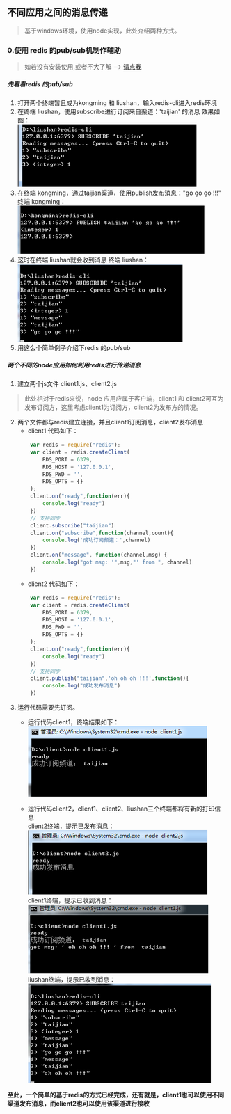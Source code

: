 ## 不同应用之间的消息传递
> 基于windows环境，使用node实现，此处介绍两种方式。
### 0.使用 redis 的pub/sub机制作辅助
> 如若没有安装使用,或者不大了解 --> [请点我][1]
##### 先看看redis 的pub/sub
1. 打开两个终端暂且成为kongming 和 liushan，输入redis-cli进入redis环境
2. 在终端 liushan，使用subscribe进行订阅来自渠道：'taijian' 的消息 
  效果如图： <br>
  ![](./img/app-msg-1.png)
3. 在终端 kongming，通过taijian渠道，使用publish发布消息："go go go !!!"
  终端 kongming： <br>
  ![](./img/app-msg-2.png)
4. 这时在终端 liushan就会收到消息
  终端 liushan： <br>
  ![](./img/app-msg-3.png)
5. 用这么个简单例子介绍下redis 的pub/sub

##### 两个不同的node应用如何利用redis进行传递消息
1. 建立两个js文件 client1.js、client2.js
> 此处相对于redis来说，node 应用应属于客户端，client1 和 client2可互为发布订阅方，这里考虑client1为订阅方，client2为发布方的情况。
2. 两个文件都与redis建立连接，并且client1订阅消息，client2发布消息
	- client1 代码如下：
	``` javascript
		var redis = require("redis");
		var client = redis.createClient(
			RDS_PORT = 6379,
			RDS_HOST = '127.0.0.1',
			RDS_PWD = '',
			RDS_OPTS = {}
		);
		client.on("ready",function(err){
			console.log("ready")
		})
		// 支持同步
		client.subscribe("taijian")
		client.on("subscribe",function(channel,count){
			console.log('成功订阅频道：',channel)
		})
		client.on("message", function(channel,msg) {
			console.log("got msg: '",msg,"' from ", channel)
		})
	```
	- client2 代码如下：
	``` javascript 
		var redis = require("redis");
		var client = redis.createClient(
			RDS_PORT = 6379,
			RDS_HOST = '127.0.0.1',
			RDS_PWD = '',
			RDS_OPTS = {}
		);
		client.on("ready",function(err){
			console.log("ready")
		})
		// 支持同步
		client.publish("taijian",'oh oh oh !!!',function(){
			console.log("成功发布消息")
		})
	```
3. 运行代码需要先订阅。
	- 运行代码client1，终端结果如下： <br>
	![](./img/app-msg-4.png)

	- 运行代码client2，client1、client2、liushan三个终端都将有新的打印信息 <br>
	client2终端，提示已发布消息： <br>
	![](./img/app-msg-5.png) <br>
	client1终端，提示已收到消息： <br>
	![](./img/app-msg-6.png) <br>
	liushan终端，提示已收到消息： <br>
	![](./img/app-msg-7.png) <br>

**至此，一个简单的基于redis的方式已经完成，还有就是，client1也可以使用不同渠道发布消息，而client2也可以使用该渠道进行接收**

[1]:http://www.runoob.com/redis/redis-install.html
